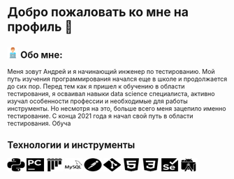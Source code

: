 # Добро пожаловать ко мне на профиль 👋

## <img src = "https://github.com/flamefks/flamefks/blob/master/assets/free-icon-computer-worker-8859860.png" width="25">  Обо мне:
Меня зовут Андрей и я начинающий инженер по тестированию. Мой путь изучения программирования начался еще в школе и продолжается до сих пор. Перед тем как я пришел к обучению в области тестирования, я осваивал навыки data science специалиста, активно изучал особенности профессии и необходимые для работы инструменты. Но несмотря на это, больше всего меня зацепило именно тестирование. С конца 2021 года я начал свой путь в области тестирования. Обуча  
## Технологии и инструменты
<div>
<img src="https://github.com/flamefks/flamefks/blob/master/assets/python.svg" width="40" height="30" title="python">
<img src="https://github.com/flamefks/flamefks/blob/master/assets/pycharm.svg" width="40" height="30" title="pycharm">
<img src="https://github.com/flamefks/flamefks/blob/master/assets/pytest.svg" width="40" height="30" title="pytest">
<img src="https://github.com/flamefks/flamefks/blob/master/assets/mysql.svg" width="40" height="30" title="mysql">
<img src="https://github.com/flamefks/flamefks/blob/master/assets/postman.svg" width="40" height="30" title="postman">
<img src="https://github.com/flamefks/flamefks/blob/master/assets/git.svg" width="40" height="30" title="git"> 
<img src="https://github.com/flamefks/flamefks/blob/master/assets/html5.svg" width="40" height="30" title="html5">
<img src="https://github.com/flamefks/flamefks/blob/master/assets/css3.svg" width="40" height="30" title="css">
<img src="https://github.com/flamefks/flamefks/blob/master/assets/selenium.svg" width="40" height="30" title="selenium">
<img src="https://github.com/flamefks/flamefks/blob/master/assets/androidstudio.svg" width="40" height="30" title="android studio">



</div>







